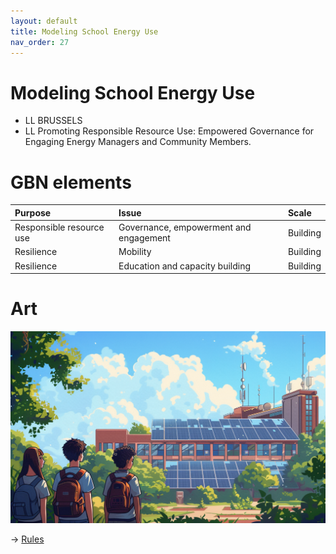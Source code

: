 ```yaml
---
layout: default
title: Modeling School Energy Use
nav_order: 27
---
```


# Modeling School Energy Use

* LL BRUSSELS
* LL Promoting Responsible Resource Use: Empowered Governance for Engaging Energy Managers and Community Members.


# GBN elements

| Purpose                  | Issue                                  | Scale    |
|:-------------------------|:---------------------------------------|:---------|
| Responsible resource use | Governance, empowerment and engagement | Building |
| Resilience               | Mobility                               | Building |
| Resilience               | Education and capacity building        | Building |

# Art

![](art/BRU-A-UC3.png)




-> [Rules](rules.md)
